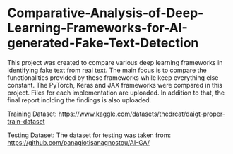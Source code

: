 # Comparative-Analysis-of-Deep-Learning-Frameworks-for-AI-generated-Fake-Text-Detection

This project was created to compare various deep learning frameworks in identifying fake text from real text.
The main focus is to compare the functionalities provided by these frameworks while keep everything else constant.
The PyTorch, Keras and JAX frameworks were compared in this project. Files for each implementation are uploaded.
In addition to that, the final report inclding the findings is also uploaded.


Training Dataset: https://www.kaggle.com/datasets/thedrcat/daigt-proper-train-dataset

Testing Dataset: The dataset for testing was taken from: https://github.com/panagiotisanagnostou/AI-GA/
